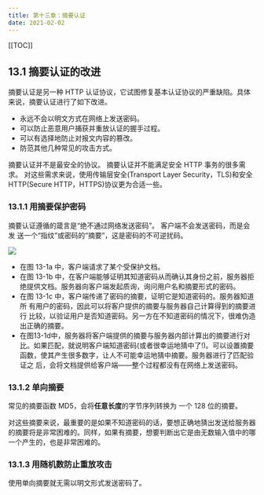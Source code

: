 ```yaml
---
title: 第十三章：摘要认证
date: 2021-02-02
---
```


[[TOC]]

## 13.1 摘要认证的改进

摘要认证是另一种 HTTP 认证协议，它试图修复基本认证协议的严重缺陷。具体来说，摘要认证进行了如下改进。

- 永远不会以明文方式在网络上发送密码。
- 可以防止恶意用户捕获并重放认证的握手过程。 
- 可以有选择地防止对报文内容的篡改。
- 防范其他几种常见的攻击方式。

摘要认证并不是最安全的协议。
摘要认证并不能满足安全 HTTP 事务的很多需求。
对这些需求来说，使用传输层安全(Transport Layer Security，TLS)和安全 HTTP(Secure HTTP，HTTPS)协议更为合适一些。

### 13.1.1 用摘要保护密码

摘要认证遵循的箴言是“绝不通过网络发送密码”。
客户端不会发送密码，而是会发 送一个“指纹”或密码的“摘要”，这是密码的不可逆扰码。

![](https://p1-juejin.byteimg.com/tos-cn-i-k3u1fbpfcp/3602b2b229864c9286f26737a7dd7fd4~tplv-k3u1fbpfcp-watermark.image)

- 在图 13-1a 中，客户端请求了某个受保护文档。
- 在图 13-1b 中，在客户端能够证明其知道密码从而确认其身份之前，服务器拒绝提供文档。服务器向客户端发起质询，询问用户名和摘要形式的密码。
- 在图 13-1c 中，客户端传递了密码的摘要，证明它是知道密码的。服务器知道所 有用户的密码，因此可以将客户提供的摘要与服务器自己计算得到的摘要进行 比较，以验证用户是否知道密码。另一方在不知道密码的情况下，很难伪造出正确的摘要。
- 在图13-1d中，服务器将客户端提供的摘要与服务器内部计算出的摘要进行对比。如果匹配，就说明客户端知道密码(或者很幸运地猜中了!)。可以设置摘要函数，使其产生很多数字，让人不可能幸运地猜中摘要。服务器进行了匹配验证之 后，会将文档提供给客户端——整个过程都没有在网络上发送密码。

### 13.1.2 单向摘要

常见的摘要函数 MD5，会将**任意长度**的字节序列转换为 一个 128 位的摘要。

对这些摘要来说，最重要的是如果不知道密码的话，要想正确地猜出发送给服务器 的摘要将是非常困难的。同样，如果有摘要，想要判断出它是由无数输入值中的哪 一个产生的，也是非常困难的。

### 13.1.3 用随机数防止重放攻击

使用单向摘要就无需以明文形式发送密码了。